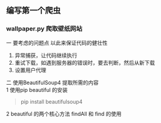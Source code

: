 ## 编写第一个爬虫
### wallpaper.py  爬取壁纸网站
一 要考虑的问题点 以此来保证代码的健壮性  

1. 异常捕获，让代码继续执行  
2. 重试下载，如遇到服务器的错误时，要去判断，然后从新下载  
3. 设置用户代理  

二 使用BeautifulSoup4 提取所需的内容  
1 使用pip beautiful 的安装   
> pip install beautifulsoup4  

2 beautiful 的两个核心方法 findAll 和 find 的使用
